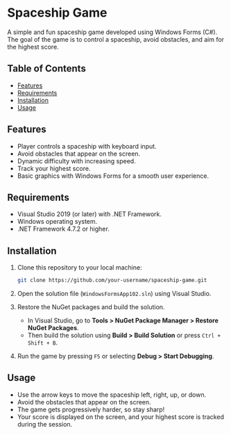 # Spaceship Game

A simple and fun spaceship game developed using Windows Forms (C#). The goal of the game is to control a spaceship, avoid obstacles, and aim for the highest score.

## Table of Contents

- [Features](#features)
- [Requirements](#requirements)
- [Installation](#installation)
- [Usage](#usage)

## Features

- Player controls a spaceship with keyboard input.
- Avoid obstacles that appear on the screen.
- Dynamic difficulty with increasing speed.
- Track your highest score.
- Basic graphics with Windows Forms for a smooth user experience.

## Requirements

- Visual Studio 2019 (or later) with .NET Framework.
- Windows operating system.
- .NET Framework 4.7.2 or higher.

## Installation

1. Clone this repository to your local machine:

    ```bash
    git clone https://github.com/your-username/spaceship-game.git
    ```

2. Open the solution file (`WindowsFormsApp102.sln`) using Visual Studio.

3. Restore the NuGet packages and build the solution.

    - In Visual Studio, go to **Tools > NuGet Package Manager > Restore NuGet Packages**.
    - Then build the solution using **Build > Build Solution** or press `Ctrl + Shift + B`.

4. Run the game by pressing `F5` or selecting **Debug > Start Debugging**.

## Usage

- Use the arrow keys to move the spaceship left, right, up, or down.
- Avoid the obstacles that appear on the screen.
- The game gets progressively harder, so stay sharp!
- Your score is displayed on the screen, and your highest score is tracked during the session.
